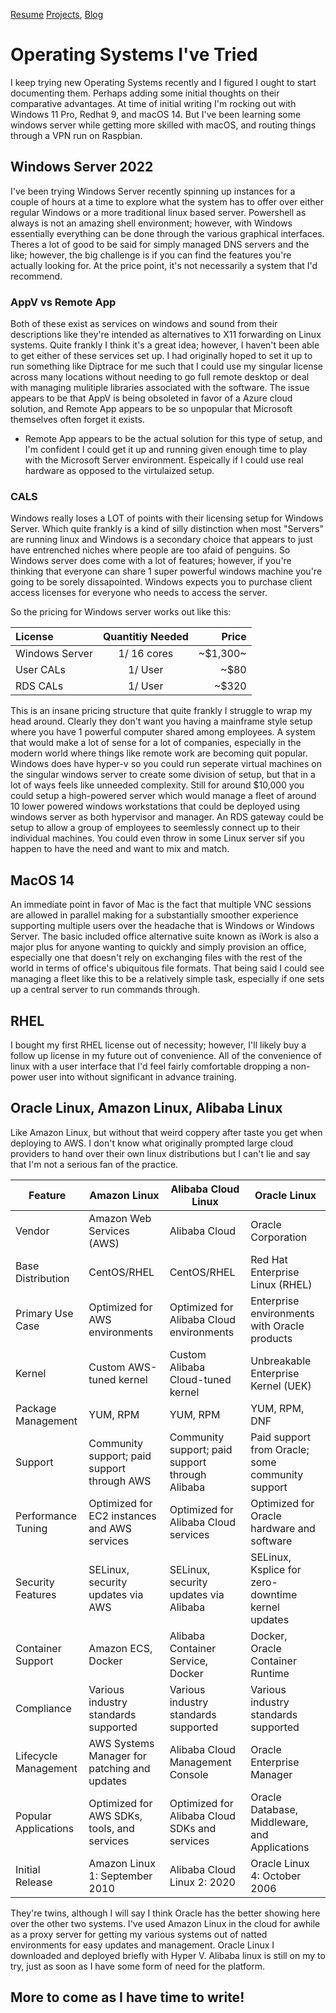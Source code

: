 [Resume](resume_page.md) [Projects](projects.md), [Blog](blog.md)

# Operating Systems I've Tried

I keep trying new Operating Systems recently and I figured I ought to start documenting them. Perhaps adding some initial thoughts on their comparative advantages. At time of initial writing I'm rocking out with Windows 11 Pro, Redhat 9, and macOS 14. But I've been learning some windows server while getting more skilled with macOS, and routing things through a VPN run on Raspbian. 

## Windows Server 2022

I've been trying Windows Server recently spinning up instances for a couple of hours at a time to explore what the system has to offer over either regular Windows or a more traditional linux based server. Powershell as always is not an amazing shell environment; however, with Windows essentially everything can be done through the various graphical interfaces. Theres a lot of good to be said for simply managed DNS servers and the like; however, the big challenge is if you can find the features you're actually looking for. At the price point, it's not necessarily a system that I'd recommend.

### AppV vs Remote App

Both of these exist as services on windows and sound from their descriptions like they're intended as alternatives to X11 forwarding on Linux systems. Quite frankly I think it's a great idea; however, I haven't been able to get either of these services set up. I had originally hoped to set it up to run something like Diptrace for me such that I could use my singular license across many locations without needing to go full remote desktop or deal with managing mulitiple libraries associated with the software. The issue appears to be that AppV is being obsoleted in favor of a Azure cloud solution, and Remote App appears to be so unpopular that Microsoft themselves often forget it exists.

- Remote App appears to be the actual solution for this type of setup, and I'm confident I could get it up and running given enough time to play with the Microsoft Server environment. Espeically if I could use real hardware as opposed to the virtulaized setup.

### CALS

Windows really loses a LOT of points with their licensing setup for Windows Server. Which quite frankly is a kind of silly distinction when most "Servers" are running linux and Windows is a secondary choice that appears to just have entrenched niches where people are too afaid of penguins. So Windows server does come with a lot of features; however, if you're thinking that everyone can share 1 super powerful windows machine you're going to be sorely dissapointed. Windows expects you to purchase client access licenses for everyone who needs to access the server.

So the pricing for Windows server works out like this:

| License | Quantitiy Needed | Price |
| :------- | :------: | -------: |
| Windows Server | 1/ 16 cores | ~$1,300~ |
| User CALs | 1/ User | ~$80 |
| RDS CALs | 1/ User | ~$320 |

This is an insane pricing structure that quite frankly I struggle to wrap my head around. Clearly they don't want you having a mainframe style setup where you have 1 powerful computer shared among employees. A system that would make a lot of sense for a lot of companies, especially in the modern world where things like remote work are becoming quit popular. Windows does have hyper-v so you could run seperate virtual machines on the singular windows server to create some division of setup, but that in a lot of ways feels like unneeded complexity. Still for around $10,000 you could setup a high-powered server which would manage a fleet of around 10 lower powered windows workstations that could be deployed using windows server as both hypervisor and manager. An RDS gateway could be setup to allow a group of employees to seemlessly connect up to their individual machines. You could even throw in some Linux server sif you happen to have the need and want to mix and match. 

## MacOS 14
An immediate point in favor of Mac is the fact that multiple VNC sessions are allowed in parallel making for a substantially smoother experience supporting multiple users over the headache that is Windows or Windows Server. The basic included office alternative suite known as iWork is also a major plus for anyone wanting to quickly and simply provision an office, especially one that doesn't rely on exchanging files with the rest of the world in terms of office's ubiquitous file formats. That being said I could see managing a fleet like this to be a relatively simple task, especially if one sets up a central server to run commands through. 

## RHEL 
I bought my first RHEL license out of necessity; however, I'll likely buy a follow up license in my future out of convenience. All of the convenience of linux with a user interface that I'd feel fairly comfortable dropping a non-power user into without significant in advance training. 

## Oracle Linux, Amazon Linux, Alibaba Linux
Like Amazon Linux, but without that weird coppery after taste you get when deploying to AWS. I don't know what originally prompted large cloud providers to hand over their own linux distributions but I can't lie and say that I'm not a serious fan of the practice. 

| Feature            | Amazon Linux                      | Alibaba Cloud Linux               | Oracle Linux                      |
| ------------------ | --------------------------------- | --------------------------------- | --------------------------------- |
| Vendor             | Amazon Web Services (AWS)         | Alibaba Cloud                     | Oracle Corporation                |
| Base Distribution  | CentOS/RHEL                       | CentOS/RHEL                       | Red Hat Enterprise Linux (RHEL)   |
| Primary Use Case   | Optimized for AWS environments    | Optimized for Alibaba Cloud environments | Enterprise environments with Oracle products |
| Kernel             | Custom AWS-tuned kernel           | Custom Alibaba Cloud-tuned kernel | Unbreakable Enterprise Kernel (UEK) |
| Package Management | YUM, RPM                          | YUM, RPM                          | YUM, RPM, DNF                     |
| Support            | Community support; paid support through AWS | Community support; paid support through Alibaba | Paid support from Oracle; some community support |
| Performance Tuning | Optimized for EC2 instances and AWS services | Optimized for Alibaba Cloud services | Optimized for Oracle hardware and software |
| Security Features  | SELinux, security updates via AWS | SELinux, security updates via Alibaba | SELinux, Ksplice for zero-downtime kernel updates |
| Container Support  | Amazon ECS, Docker                | Alibaba Container Service, Docker | Docker, Oracle Container Runtime  |
| Compliance         | Various industry standards supported | Various industry standards supported | Various industry standards supported |
| Lifecycle Management | AWS Systems Manager for patching and updates | Alibaba Cloud Management Console | Oracle Enterprise Manager         |
| Popular Applications | Optimized for AWS SDKs, tools, and services | Optimized for Alibaba Cloud SDKs and services | Oracle Database, Middleware, and Applications |
| Initial Release    | Amazon Linux 1: September 2010    | Alibaba Cloud Linux 2: 2020       | Oracle Linux 4: October 2006      |

They're twins, although I will say I think Oracle has the better showing here over the other two systems. I've used Amazon Linux in the cloud for awhile as a proxy server for getting my various systems out of natted environments for easy updates and management. Oracle Linux I downloaded and deployed briefly with Hyper V. Alibaba linux is still on my to try, just as soon as I have some form of need for the platform. 

## More to come as I have time to write!